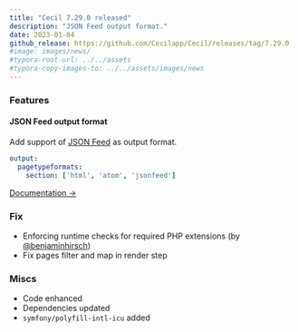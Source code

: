 ```yaml
---
title: "Cecil 7.29.0 released"
description: "JSON Feed output format."
date: 2023-01-04
github_release: https://github.com/Cecilapp/Cecil/releases/tag/7.29.0
#image: images/news/
#typora-root-url: ../../assets
#typora-copy-images-to: ../../assets/images/news
---
```


### Features

#### JSON Feed output format

Add support of [JSON Feed](https://www.jsonfeed.org/) as output format.

```yaml
output:
  pagetypeformats:
    section: ['html', 'atom', 'jsonfeed']
```

[Documentation →](https://cecil.app/documentation/configuration/#pagetypeformats)

### Fix

- Enforcing runtime checks for required PHP extensions (by [@benjaminhirsch](https://github.com/benjaminhirsch))
- Fix pages filter and map in render step

### Miscs

- Code enhanced
- Dependencies updated
- `symfony/polyfill-intl-icu` added
